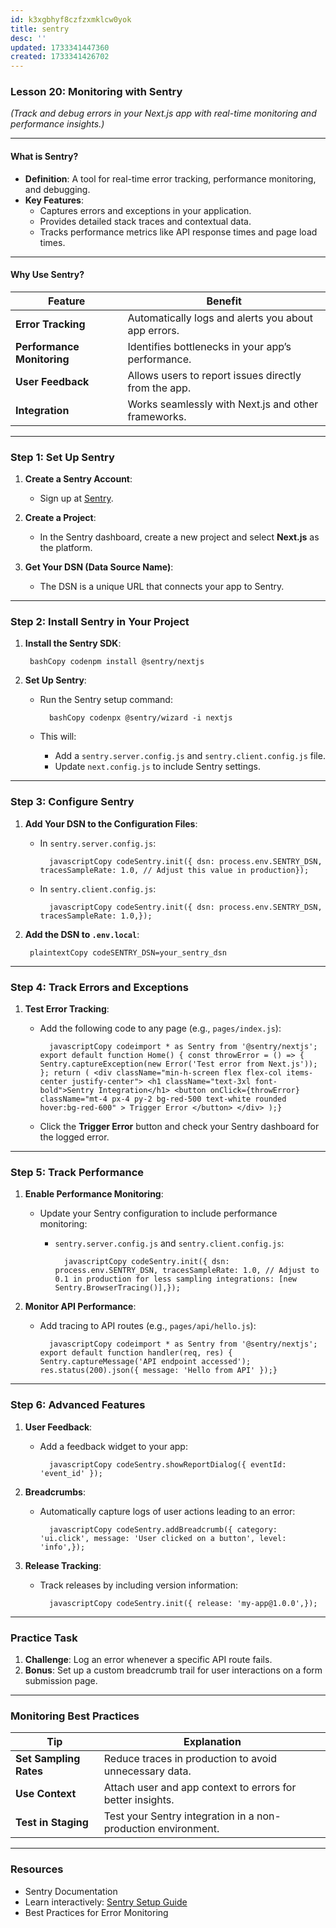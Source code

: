 ```yaml
---
id: k3xgbhyf8czfzxmklcw0yok
title: sentry
desc: ''
updated: 1733341447360
created: 1733341426702
---
```


### Lesson 20: **Monitoring with Sentry**

*(Track and debug errors in your Next.js app with real-time monitoring and performance insights.)*

* * *

#### What is Sentry?

- **Definition**: A tool for real-time error tracking, performance monitoring, and debugging.
- **Key Features**:
    - Captures errors and exceptions in your application.
    - Provides detailed stack traces and contextual data.
    - Tracks performance metrics like API response times and page load times.

* * *

#### Why Use Sentry?

| Feature | Benefit |
| --- | --- |
| **Error Tracking** | Automatically logs and alerts you about app errors. |
| **Performance Monitoring** | Identifies bottlenecks in your app’s performance. |
| **User Feedback** | Allows users to report issues directly from the app. |
| **Integration** | Works seamlessly with Next.js and other frameworks. |

* * *

### Step 1: Set Up Sentry

1. **Create a Sentry Account**:

    - Sign up at [Sentry](https://sentry.io/).
2. **Create a Project**:

    - In the Sentry dashboard, create a new project and select **Next.js** as the platform.
3. **Get Your DSN (Data Source Name)**:

    - The DSN is a unique URL that connects your app to Sentry.

* * *

### Step 2: Install Sentry in Your Project

1. **Install the Sentry SDK**:

        bashCopy codenpm install @sentry/nextjs
2. **Set Up Sentry**:

    - Run the Sentry setup command:

            bashCopy codenpx @sentry/wizard -i nextjs
    - This will:
        - Add a `sentry.server.config.js` and `sentry.client.config.js` file.
        - Update `next.config.js` to include Sentry settings.

* * *

### Step 3: Configure Sentry

1. **Add Your DSN to the Configuration Files**:

    - In `sentry.server.config.js`:

            javascriptCopy codeSentry.init({ dsn: process.env.SENTRY_DSN, tracesSampleRate: 1.0, // Adjust this value in production});
    - In `sentry.client.config.js`:

            javascriptCopy codeSentry.init({ dsn: process.env.SENTRY_DSN, tracesSampleRate: 1.0,});
2. **Add the DSN to `.env.local`**:

        plaintextCopy codeSENTRY_DSN=your_sentry_dsn

* * *

### Step 4: Track Errors and Exceptions

1. **Test Error Tracking**:
    - Add the following code to any page (e.g., `pages/index.js`):

            javascriptCopy codeimport * as Sentry from '@sentry/nextjs'; export default function Home() { const throwError = () => { Sentry.captureException(new Error('Test error from Next.js')); }; return ( <div className="min-h-screen flex flex-col items-center justify-center"> <h1 className="text-3xl font-bold">Sentry Integration</h1> <button onClick={throwError} className="mt-4 px-4 py-2 bg-red-500 text-white rounded hover:bg-red-600" > Trigger Error </button> </div> );}
    - Click the **Trigger Error** button and check your Sentry dashboard for the logged error.

* * *

### Step 5: Track Performance

1. **Enable Performance Monitoring**:

    - Update your Sentry configuration to include performance monitoring:
        - `sentry.server.config.js` and `sentry.client.config.js`:

                javascriptCopy codeSentry.init({ dsn: process.env.SENTRY_DSN, tracesSampleRate: 1.0, // Adjust to 0.1 in production for less sampling integrations: [new Sentry.BrowserTracing()],});
2. **Monitor API Performance**:

    - Add tracing to API routes (e.g., `pages/api/hello.js`):

            javascriptCopy codeimport * as Sentry from '@sentry/nextjs'; export default function handler(req, res) { Sentry.captureMessage('API endpoint accessed'); res.status(200).json({ message: 'Hello from API' });}

* * *

### Step 6: Advanced Features

1. **User Feedback**:

    - Add a feedback widget to your app:

            javascriptCopy codeSentry.showReportDialog({ eventId: 'event_id' });
2. **Breadcrumbs**:

    - Automatically capture logs of user actions leading to an error:

            javascriptCopy codeSentry.addBreadcrumb({ category: 'ui.click', message: 'User clicked on a button', level: 'info',});
3. **Release Tracking**:

    - Track releases by including version information:

            javascriptCopy codeSentry.init({ release: 'my-app@1.0.0',});

* * *

### Practice Task

1. **Challenge**: Log an error whenever a specific API route fails.
2. **Bonus**: Set up a custom breadcrumb trail for user interactions on a form submission page.

* * *

### Monitoring Best Practices

| Tip | Explanation |
| --- | --- |
| **Set Sampling Rates** | Reduce traces in production to avoid unnecessary data. |
| **Use Context** | Attach user and app context to errors for better insights. |
| **Test in Staging** | Test your Sentry integration in a non-production environment. |

* * *

### Resources

- Sentry Documentation
- Learn interactively: [Sentry Setup Guide](https://www.youtube.com/watch?v=NsX9AAh-rpI)
- Best Practices for Error Monitoring